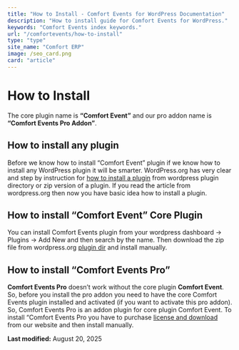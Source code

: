 ```yaml
---
title: "How to Install - Comfort Events for WordPress Documentation"
description: "How to install guide for Comfort Events for WordPress."
keywords: "Comfort Events index keywords."
url: "/comfortevents/how-to-install"
type: "type"
site_name: "Comfort ERP"
image: /seo_card.png
card: "article"
---
```

# How to Install

The core plugin name is **“Comfort Event”** and our pro addon name is **“Comfort Events Pro Addon”**.

## How to install any plugin

Before we know how to install “Comfort Event” plugin if we know how to install any WordPress plugin it will be smarter. WordPress.org has very clear and step by instruction for [how to install a plugin](https://wordpress.org/documentation/article/manage-plugins/#installing-plugins-1) from wordpress plugin directory or zip version of a plugin. If you read the article from wordpress.org then now you have basic idea how to install a plugin.

## How to install “Comfort Event” Core Plugin

You can install Comfort Events plugin from your wordpress dashboard -> Plugins -> Add New and then search by the name. Then download the zip file from wordpress.org [plugin dir](https://wordpress.org/plugins/comfortevents/) and install manually.

## How to install “Comfort Events Pro”

**Comfort Events Pro** doesn’t work without the core plugin **Comfort Event**. So, before you install the pro addon you need to have the core Comfort Events plugin installed and activated (if you want to activate this pro addon). So, Comfort Events Pro is an addon plugin for core plugin Comfort Event.
To install “Comfort Events Pro you have to purchase [license and download](https://comforterp.com/product/comfort-accounting-accounting-solution-for-wordpress/#downloadarea) from our website and then install manually.

**Last modified:** August 20, 2025
